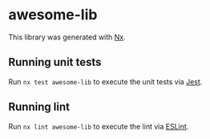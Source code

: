 # awesome-lib

This library was generated with [Nx](https://nx.dev).

## Running unit tests

Run `nx test awesome-lib` to execute the unit tests via [Jest](https://jestjs.io).

## Running lint

Run `nx lint awesome-lib` to execute the lint via [ESLint](https://eslint.org/).
